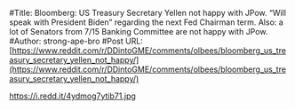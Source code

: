 #Title: Bloomberg: US Treasury Secretary Yellen not happy with JPow. “Will speak with President Biden” regarding the next Fed Chairman term. Also: a lot of Senators from 7/15 Banking Committee are not happy with JPow.
#Author: strong-ape-bro
#Post URL: [https://www.reddit.com/r/DDintoGME/comments/olbees/bloomberg_us_treasury_secretary_yellen_not_happy/](https://www.reddit.com/r/DDintoGME/comments/olbees/bloomberg_us_treasury_secretary_yellen_not_happy/)


https://i.redd.it/4ydmog7ytib71.jpg